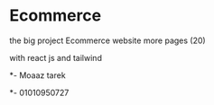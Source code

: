 # Ecommerce

the big project Ecommerce website more pages (20)

with react js and tailwind 

*- Moaaz tarek 

*- 01010950727